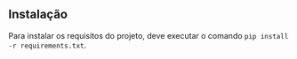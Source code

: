 ## Instalação

Para instalar os requisitos do projeto, deve executar o comando `pip install -r requirements.txt`.
